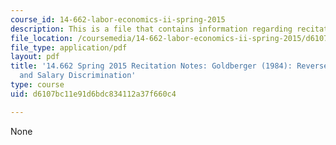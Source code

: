 ```yaml
---
course_id: 14-662-labor-economics-ii-spring-2015
description: This is a file that contains information regarding recitation 10.
file_location: /coursemedia/14-662-labor-economics-ii-spring-2015/d6107bc11e91d6bdc834112a37f660c4_MIT14_662S15_Recitation10.pdf
file_type: application/pdf
layout: pdf
title: '14.662 Spring 2015 Recitation Notes: Goldberger (1984): Reverse Regression
  and Salary Discrimination'
type: course
uid: d6107bc11e91d6bdc834112a37f660c4

---
```

None